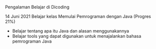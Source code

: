 Pengalaman Belajar di Dicoding

14 Juni 2021
Belajar kelas Memulai Pemrograman dengan Java (Progres 21%)
* Belajar tentang apa itu Java dan alasan menggunakannya
* Belajar tools yang dapat digunakan untuk menajalankan bahasa pemrograman Java
